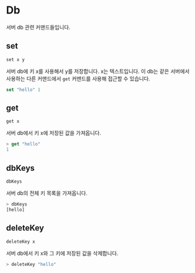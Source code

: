 # Db

서버 db 관련 커맨드들입니다.

## set

`set x y`

서버 db에 키 x를 사용해서 y를 저장합니다. x는 텍스트입니다. 이 db는 같은 서버에서 사용하는 다른 커맨드에서 `get` 커맨드를 사용해 접근할 수 있습니다.

```js
set "hello" 1

```

## get

`get x`

서버 db에서 키 x에 저장된 값을 가져옵니다.

```js
> get "hello"
1
```

## dbKeys

`dbKeys`

서버 db의 전체 키 목록을 가져옵니다.

```js
> dbKeys
[hello]
```

## deleteKey

`deleteKey x`

서버 db에서 키 x와 그 키에 저장된 값을 삭제합니다.

```js
> deleteKey "hello"
```
